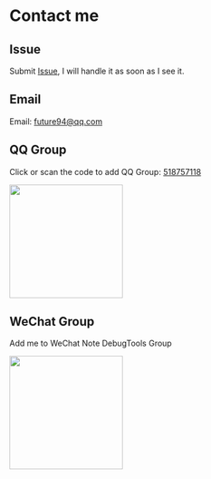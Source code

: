 # Contact me

## Issue

Submit [Issue](https://github.com/java-hot-deploy/debug-tools/issues), I will handle it as soon as I see it.

## Email

Email: [future94@qq.com](mailto:future94@qq.com)

## QQ Group

Click or scan the code to add QQ Group: [518757118](https://qm.qq.com/cgi-bin/qm/qr?k=ztAKCGYQkhbTnwlgcumIUbEKOtbJTQ4h&jump_from=webapi&authKey=uLgjTI6vb2aVmmQF3hKRmTSLCJlO6ku0scrmMXWaHagtO3aztN+ZJMOs7xeHNuKO)

<img src="/qq.png" width="200" height="200" v-zoom alt=""/>

## WeChat Group

Add me to WeChat Note DebugTools Group

<img src="/wechat.png" width="200" height="200" v-zoom alt=""/>